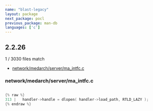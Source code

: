 ```yaml
---
name: "blast-legacy"
layout: package
next_package: pocl
previous_package: man-db
languages: ['c']
---
```

## 2.2.26
1 / 3030 files match

 - [network/medarch/server/ma_intfc.c](#networkmedarchserverma_intfcc)

### network/medarch/server/ma_intfc.c

```c

{% raw %}
313 | 	handler->handle = dlopen( handler->load_path, RTLD_LAZY );
{% endraw %}

```